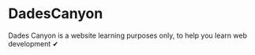# DadesCanyon
Dades Canyon is a website learning purposes only, to help you learn web development ✔
